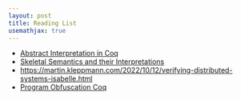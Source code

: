```yaml
---
layout: post
title: Reading List
usemathjax: true
---
```

- [Abstract Interpretation in Coq](https://arxiv.org/abs/0810.2179)
- [Skeletal Semantics and their Interpretations](https://popl19.sigplan.org/details/POPL-2019-Research-Papers/12/Skeletal-Semantics-and-their-Interpretations)
- <https://martin.kleppmann.com/2022/10/12/verifying-distributed-systems-isabelle.html>
- [Program Obfuscation Coq](https://conferences.computer.org/eurosp/pdfs/EuroSPW2020-7k9FlVRX4z43j4uE2SeXU0/859700a634/859700a634.pdf)
